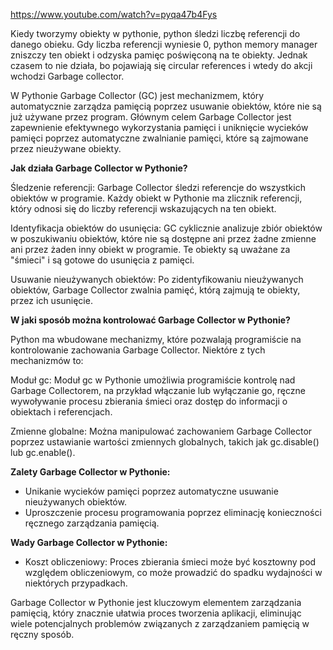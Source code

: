 https://www.youtube.com/watch?v=pyqa47b4Fys

Kiedy tworzymy obiekty w pythonie, python śledzi liczbę referencji do danego obieku. Gdy liczba referencji wyniesie 0, python memory manager zniszczy ten obiekt i odzyska pamięc poświęconą na te obiekty.
Jednak czasem to nie działa, bo pojawiają się circular references i wtedy do akcji wchodzi Garbage collector.


W Pythonie Garbage Collector (GC) jest mechanizmem, który automatycznie zarządza pamięcią poprzez usuwanie obiektów, które nie są już używane przez program. Głównym celem Garbage Collector jest zapewnienie efektywnego wykorzystania pamięci i uniknięcie wycieków pamięci poprzez automatyczne zwalnianie pamięci, które są zajmowane przez nieużywane obiekty.

**Jak działa Garbage Collector w Pythonie?**

Śledzenie referencji: Garbage Collector śledzi referencje do wszystkich obiektów w programie. Każdy obiekt w Pythonie ma zlicznik referencji, który odnosi się do liczby referencji wskazujących na ten obiekt.

Identyfikacja obiektów do usunięcia: GC cyklicznie analizuje zbiór obiektów w poszukiwaniu obiektów, które nie są dostępne ani przez żadne zmienne ani przez żaden inny obiekt w programie. Te obiekty są uważane za "śmieci" i są gotowe do usunięcia z pamięci.

Usuwanie nieużywanych obiektów: Po zidentyfikowaniu nieużywanych obiektów, Garbage Collector zwalnia pamięć, którą zajmują te obiekty, przez ich usunięcie.

**W jaki sposób można kontrolować Garbage Collector w Pythonie?**

Python ma wbudowane mechanizmy, które pozwalają programiście na kontrolowanie zachowania Garbage Collector. Niektóre z tych mechanizmów to:

Moduł gc: Moduł gc w Pythonie umożliwia programiście kontrolę nad Garbage Collectorem, na przykład włączanie lub wyłączanie go, ręczne wywoływanie procesu zbierania śmieci oraz dostęp do informacji o obiektach i referencjach.

Zmienne globalne: Można manipulować zachowaniem Garbage Collector poprzez ustawianie wartości zmiennych globalnych, takich jak gc.disable() lub gc.enable().

**Zalety Garbage Collector w Pythonie:**
* Unikanie wycieków pamięci poprzez automatyczne usuwanie nieużywanych obiektów.
* Uproszczenie procesu programowania poprzez eliminację konieczności ręcznego zarządzania pamięcią.

**Wady Garbage Collector w Pythonie:**
* Koszt obliczeniowy: Proces zbierania śmieci może być kosztowny pod względem obliczeniowym, co może prowadzić do spadku wydajności w niektórych przypadkach.

Garbage Collector w Pythonie jest kluczowym elementem zarządzania pamięcią, który znacznie ułatwia proces tworzenia aplikacji, eliminując wiele potencjalnych problemów związanych z zarządzaniem pamięcią w ręczny sposób.